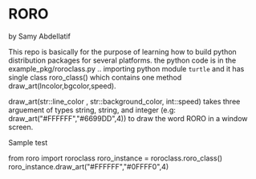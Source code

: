 # RORO
by Samy Abdellatif

This repo is basically for the purpose of learning how to build python distribution packages for several platforms. the python code is in the example_pkg/roroclass.py .. importing python module `turtle` and it has single class roro_class() which contains one method draw_art(lncolor,bgcolor,speed).

draw_art(str::line_color , str::background_color, int::speed) takes three arguement of types string, string, and integer (e.g: draw_art("#FFFFFF","#6699DD",4)) to draw the word RORO in a window screen.

Sample test

from roro import roroclass
roro_instance = roroclass.roro_class()
roro_instance.draw_art("#FFFFFF","#0FFFF0",4)
